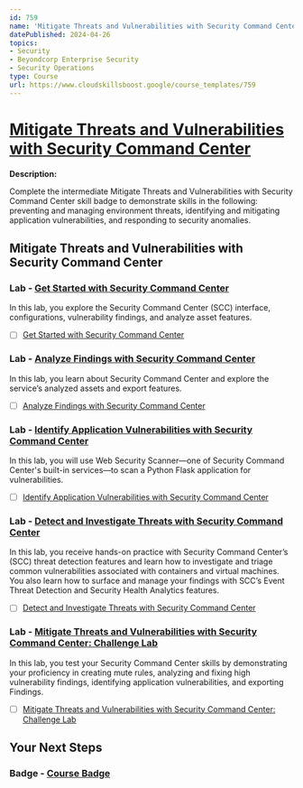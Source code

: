 ```yaml
---
id: 759
name: 'Mitigate Threats and Vulnerabilities with Security Command Center'
datePublished: 2024-04-26
topics:
- Security
- Beyondcorp Enterprise Security
- Security Operations
type: Course
url: https://www.cloudskillsboost.google/course_templates/759
---
```


# [Mitigate Threats and Vulnerabilities with Security Command Center](https://www.cloudskillsboost.google/course_templates/759)

**Description:**

Complete the intermediate Mitigate Threats and Vulnerabilities with Security Command Center skill badge to demonstrate skills in the following: preventing and managing environment threats, identifying and mitigating application vulnerabilities, and responding to security anomalies.

## Mitigate Threats and Vulnerabilities with Security Command Center

### Lab - [Get Started with Security Command Center](https://www.cloudskillsboost.google/course_templates/759/labs/470717)

In this lab, you explore the Security Command Center (SCC) interface, configurations, vulnerability findings, and analyze asset features.

- [ ] [Get Started with Security Command Center](../labs/Get-Started-with-Security-Command-Center.md)

### Lab - [Analyze Findings with Security Command Center](https://www.cloudskillsboost.google/course_templates/759/labs/470718)

In this lab, you learn about Security Command Center and explore the service’s analyzed assets and export features.

- [ ] [Analyze Findings with Security Command Center](../labs/Analyze-Findings-with-Security-Command-Center.md)

### Lab - [Identify Application Vulnerabilities with Security Command Center](https://www.cloudskillsboost.google/course_templates/759/labs/470719)

In this lab, you will use Web Security Scanner—one of Security Command Center's built-in services—to scan a Python Flask application for vulnerabilities.

- [ ] [Identify Application Vulnerabilities with Security Command Center](../labs/Identify-Application-Vulnerabilities-with-Security-Command-Center.md)

### Lab - [Detect and Investigate Threats with Security Command Center](https://www.cloudskillsboost.google/course_templates/759/labs/470720)

In this lab, you receive hands-on practice with Security Command Center’s (SCC) threat detection features and learn how to investigate and triage common vulnerabilities associated with containers and virtual machines. You also learn how to surface and manage your findings with SCC’s Event Threat Detection and Security Health Analytics features.

- [ ] [Detect and Investigate Threats with Security Command Center](../labs/Detect-and-Investigate-Threats-with-Security-Command-Center.md)

### Lab - [Mitigate Threats and Vulnerabilities with Security Command Center: Challenge Lab](https://www.cloudskillsboost.google/course_templates/759/labs/470721)

In this lab, you test your Security Command Center skills by demonstrating your proficiency in creating mute rules, analyzing and fixing high vulnerability findings, identifying application vulnerabilities, and exporting Findings.

- [ ] [Mitigate Threats and Vulnerabilities with Security Command Center: Challenge Lab](../labs/Mitigate-Threats-and-Vulnerabilities-with-Security-Command-Center-Challenge-Lab.md)

## Your Next Steps

### Badge - [Course Badge](https://www.cloudskillsboost.googleNone)
